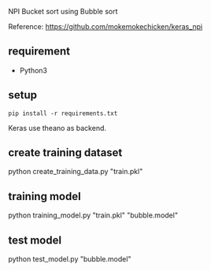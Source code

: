 NPI Bucket sort using Bubble sort


Reference: https://github.com/mokemokechicken/keras_npi

requirement
-----------

* Python3

setup
-----

```
pip install -r requirements.txt
```
Keras use theano as backend. 


create training dataset
-----------------------
python create_training_data.py "train.pkl"


training model
------------------

python training_model.py "train.pkl" "bubble.model"


test model
----------

python test_model.py "bubble.model"
